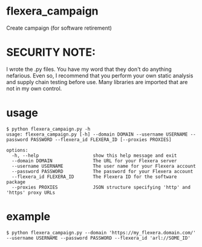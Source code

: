 # flexera_campaign
Create campaign (for software retirement)

# SECURITY NOTE:
I wrote the .py files.  You have my word that they don't do anything nefarious.  Even so, I recommend that you perform
your own static analysis and supply chain testing before use.  Many libraries are imported that are not in my own control.

# usage
```
$ python flexera_campaign.py -h
usage: flexera_campaign.py [-h] --domain DOMAIN --username USERNAME --password PASSWORD --flexera_id FLEXERA_ID [--proxies PROXIES]

options:
  -h, --help                    show this help message and exit
  --domain DOMAIN               The URL for your Flexera server
  --username USERNAME           The user name for your Flexera account
  --password PASSWORD           The password for your Flexera account
  --flexera_id FLEXERA_ID       The Flexera ID for the software package
  --proxies PROXIES             JSON structure specifying 'http' and 'https' proxy URLs

```

# example
```
$ python flexera_campaign.py --domain 'https://my_flexera.domain.com/' --username USERNAME --password PASSWORD --flexera_id 'arl://SOME_ID'
```